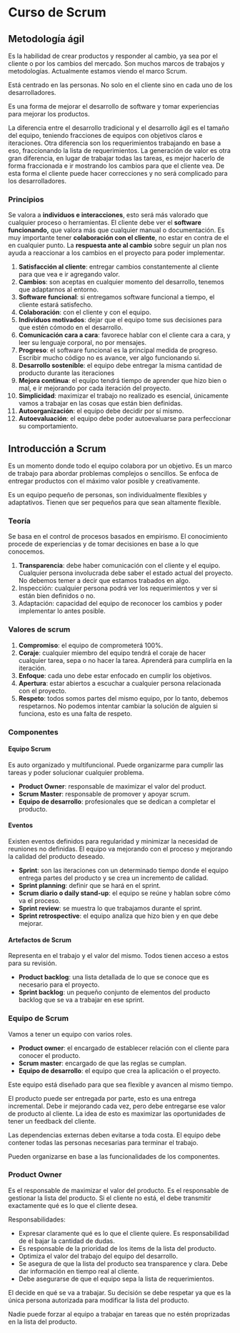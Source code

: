 # Curso de Scrum

## Metodología ágil

Es la habilidad de crear productos y responder al cambio, ya sea por el cliente o por los cambios del mercado. Son muchos marcos de trabajos y metodologías. Actualmente estamos viendo el marco Scrum. 

Está centrado en las personas. No solo en el cliente sino en cada uno de los desarrolladores. 

Es una forma de mejorar el desarrollo de software y tomar experiencias para mejorar los productos. 

La diferencia entre el desarrollo tradicional y el desarrollo ágil es el tamaño del equipo, teniendo fracciones de equipos con objetivos claros e iteraciones. Otra diferencia son los requerimientos trabajando en base a eso, fraccionando la lista de requerimientos. La generación de valor es otra gran diferencia, en lugar de trabajar todas las tareas, es mejor hacerlo de forma fraccionada e ir mostrando los cambios para que el cliente vea. De esta forma el cliente puede hacer correcciones y no será complicado para los desarrolladores. 

### Principios

Se valora a **individuos e interacciones**, esto será más valorado que cualquier proceso o herramientas. El cliente debe ver el **software funcionando,** que valora más que cualquier manual o documentación. Es muy importante tener **colaboración con el cliente**, no estar en contra de el en cualquier punto. La **respuesta ante al cambio** sobre seguir un plan nos ayuda a reaccionar a los cambios en el proyecto para poder implementar.

1. **Satisfacción al cliente**: entregar cambios constantemente al cliente para que vea e ir agregando valor.
2. **Cambios**: son aceptas en cualquier momento del desarrollo, tenemos que adaptarnos al entorno.
3. **Software funcional**: si entregamos software funcional a tiempo, el cliente estará satisfecho. 
4. **Colaboración**: con el cliente y con el equipo. 
5. **Individuos motivados**: dejar que el equipo tome sus decisiones para que estén cómodo en el desarrollo. 
6. **Comunicación cara a cara**: favorece hablar con el cliente cara a cara, y leer su lenguaje corporal, no por mensajes. 
7. **Progreso**: el software funcional es la principal medida de progreso. Escribir mucho código no es avance, ver algo funcionando sí. 
8. **Desarrollo sostenible**: el equipo debe entregar la misma cantidad de producto durante las iteraciones 
9. **Mejora continua**: el equipo tendrá tiempo de aprender que hizo bien o mal, e ir mejorando por cada iteración del proyecto. 
10. **Simplicidad**: maximizar el trabajo no realizado es esencial, únicamente vamos a trabajar en las cosas que están bien definidas. 
11. **Autoorganización**: el equipo debe decidir por sí mismo.
12. **Autoevaluación**: el equipo debe poder autoevaluarse para perfeccionar su comportamiento. 

## Introducción a Scrum

Es un momento donde todo el equipo colabora por un objetivo. Es un marco de trabajo para abordar problemas complejos o sencillos. Se enfoca de entregar productos con el máximo valor posible y creativamente. 

Es un equipo pequeño de personas, son individualmente flexibles y adaptativos. Tienen que ser pequeños para que sean altamente flexible. 

### Teoría

Se basa en el control de procesos basados en empirismo. El conocimiento procede de experiencias y de tomar decisiones en base a lo que conocemos.

1. **Transparencia**: debe haber comunicación con el cliente y el equipo. Cualquier persona involucrada debe saber el estado actual del proyecto. No debemos temer a decir que estamos trabados en algo. 
2. Inspección: cualquier persona podrá ver los requerimientos y ver si están bien definidos o no. 
3. Adaptación: capacidad del equipo de reconocer los cambios y poder implementar lo antes posible. 

### Valores de scrum

1. **Compromiso**: el equipo de comprometerá 100%.
2. **Coraje**: cualquier miembro del equipo tendrá el coraje de hacer cualquier tarea, sepa o no hacer la tarea. Aprenderá para cumplirla en la iteración. 
3. **Enfoque**: cada uno debe estar enfocado en cumplir los objetivos. 
4. **Apertura**: estar abiertos a escuchar a cualquier persona relacionada con el proyecto.
5. **Respeto**: todos somos partes del mismo equipo, por lo tanto, debemos respetarnos. No podemos intentar cambiar la solución de alguien si funciona, esto es una falta de respeto.

### Componentes

#### Equipo Scrum

Es auto organizado y multifuncional. Puede organizarme para cumplir las tareas y poder solucionar cualquier problema.

* **Product Owner**: responsable de maximizar el valor del product.
* **Scrum Master**: responsable de promover y apoyar scrum.
* **Equipo de desarrollo**: profesionales que se dedican a completar el producto.

#### Eventos

Existen eventos definidos para regularidad y minimizar la necesidad de reuniones no definidas. El equipo va mejorando con el proceso y mejorando la calidad del producto deseado.

* **Sprint**: son las iteraciones con un determinado tiempo donde el equipo entrega partes del producto y se crea un incremento de calidad.
* **Sprint planning**: definir que se hará en el sprint.
*  **Scrum diario o daily stand-up**: el equipo se reúne y hablan sobre cómo va el proceso.
* **Sprint review**: se muestra lo que trabajamos durante el sprint.
* **Sprint retrospective**: el equipo analiza que hizo bien y en que debe mejorar.

#### Artefactos de Scrum

Representa en el trabajo y el valor del mismo. Todos tienen acceso a estos para su revisión.

* **Product backlog**: una lista detallada de lo que se conoce que es necesario para el proyecto.
* **Sprint backlog**: un pequeño conjunto de elementos del producto backlog que se va a trabajar en ese sprint.

### Equipo de Scrum

Vamos a tener un equipo con varios roles.

* **Product owner**: el encargado de establecer relación con el cliente para conocer el producto. 
* **Scrum master**: encargado de que las reglas se cumplan.
* **Equipo de desarrollo**: el equipo que crea la aplicación o el proyecto. 

Este equipo está diseñado para que sea flexible y avancen al mismo tiempo. 

El producto puede ser entregada por parte, esto es una entrega incremental. Debe ir mejorando cada vez, pero debe entregarse ese valor de producto al cliente. La idea de esto es maximizar las oportunidades de tener un feedback del cliente. 

Las dependencias externas deben evitarse a toda costa. El equipo debe contener todas las personas necesarias para terminar el trabajo. 

Pueden organizarse en base a las funcionalidades de los componentes.

### Product Owner

Es el responsable de maximizar el valor del producto. Es el responsable de gestionar la lista del producto. Si el cliente no está, el debe transmitir exactamente qué es lo que el cliente desea. 

Responsabilidades: 

* Expresar claramente qué es lo que el cliente quiere. Es responsabilidad de el bajar la cantidad de dudas.
* Es responsable de la prioridad de los items de la lista del producto. 
* Optimiza el valor del trabajo del equipo del desarrollo. 
* Se asegura de que la lista del producto sea transparence y clara. Debe dar información en tiempo real al cliente.
* Debe asegurarse de que el equipo sepa la lista de requerimientos. 

El decide en qué se va a trabajar. Su decisión se debe respetar ya que es la única persona autorizada para modificar la lista del producto. 

Nadie puede forzar al equipo a trabajar en tareas que no estén proprizadas en la lista del producto. 









